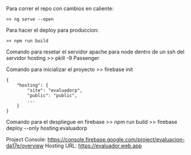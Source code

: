 Para correr el repo con cambios en caliente:

    >> ng serve --open

Para hacer el deploy para produccion:

    >> npm run build

Comando para resetar el servidor apache para node dentro de un ssh del servidor hosting
    >> pkill -9 Passenger

Comando para inicializar el proyecto
    >> firebase init

    {
        "hosting": {
            "site": "evaluadorp",
            "public": "public",
            ...
        }
    }
Comando para el despliegue en firebase
    >> npm run build
    >> firebase deploy --only hosting:evaluadorp

Project Console: https://console.firebase.google.com/project/evaluacion-da17e/overview
Hosting URL: https://evaluador.web.app